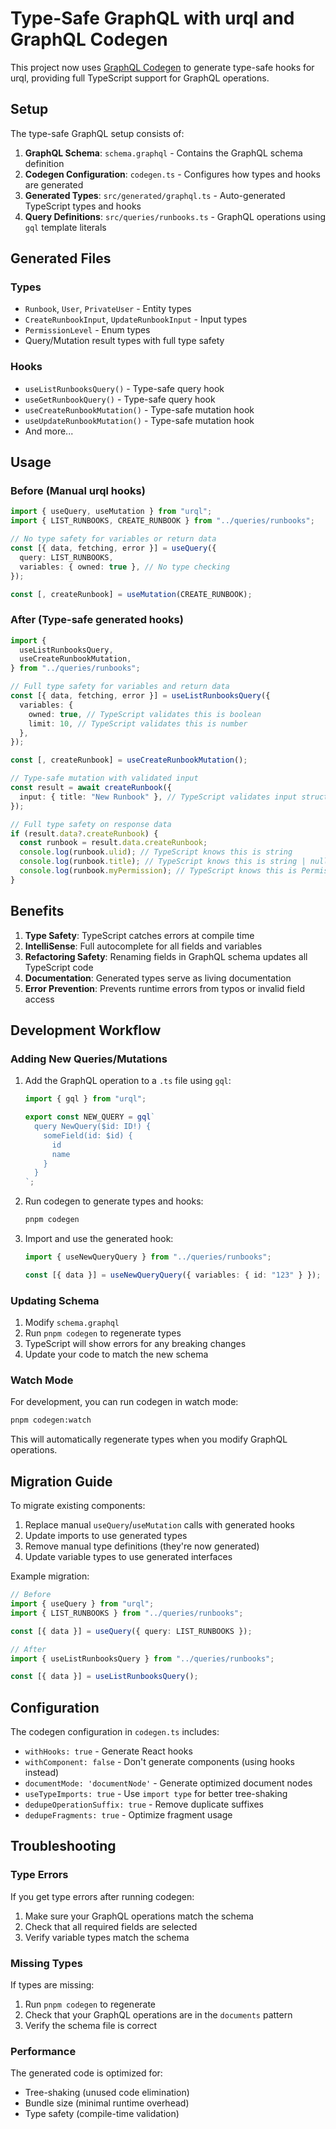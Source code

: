 # Type-Safe GraphQL with urql and GraphQL Codegen

This project now uses [GraphQL Codegen](https://the-guild.dev/graphql/codegen) to generate type-safe hooks for urql, providing full TypeScript support for GraphQL operations.

## Setup

The type-safe GraphQL setup consists of:

1. **GraphQL Schema**: `schema.graphql` - Contains the GraphQL schema definition
2. **Codegen Configuration**: `codegen.ts` - Configures how types and hooks are generated
3. **Generated Types**: `src/generated/graphql.ts` - Auto-generated TypeScript types and hooks
4. **Query Definitions**: `src/queries/runbooks.ts` - GraphQL operations using `gql` template literals

## Generated Files

### Types

- `Runbook`, `User`, `PrivateUser` - Entity types
- `CreateRunbookInput`, `UpdateRunbookInput` - Input types
- `PermissionLevel` - Enum types
- Query/Mutation result types with full type safety

### Hooks

- `useListRunbooksQuery()` - Type-safe query hook
- `useGetRunbookQuery()` - Type-safe query hook
- `useCreateRunbookMutation()` - Type-safe mutation hook
- `useUpdateRunbookMutation()` - Type-safe mutation hook
- And more...

## Usage

### Before (Manual urql hooks)

```typescript
import { useQuery, useMutation } from "urql";
import { LIST_RUNBOOKS, CREATE_RUNBOOK } from "../queries/runbooks";

// No type safety for variables or return data
const [{ data, fetching, error }] = useQuery({
  query: LIST_RUNBOOKS,
  variables: { owned: true }, // No type checking
});

const [, createRunbook] = useMutation(CREATE_RUNBOOK);
```

### After (Type-safe generated hooks)

```typescript
import {
  useListRunbooksQuery,
  useCreateRunbookMutation,
} from "../queries/runbooks";

// Full type safety for variables and return data
const [{ data, fetching, error }] = useListRunbooksQuery({
  variables: {
    owned: true, // TypeScript validates this is boolean
    limit: 10, // TypeScript validates this is number
  },
});

const [, createRunbook] = useCreateRunbookMutation();

// Type-safe mutation with validated input
const result = await createRunbook({
  input: { title: "New Runbook" }, // TypeScript validates input structure
});

// Full type safety on response data
if (result.data?.createRunbook) {
  const runbook = result.data.createRunbook;
  console.log(runbook.ulid); // TypeScript knows this is string
  console.log(runbook.title); // TypeScript knows this is string | null
  console.log(runbook.myPermission); // TypeScript knows this is PermissionLevel enum
}
```

## Benefits

1. **Type Safety**: TypeScript catches errors at compile time
2. **IntelliSense**: Full autocomplete for all fields and variables
3. **Refactoring Safety**: Renaming fields in GraphQL schema updates all TypeScript code
4. **Documentation**: Generated types serve as living documentation
5. **Error Prevention**: Prevents runtime errors from typos or invalid field access

## Development Workflow

### Adding New Queries/Mutations

1. Add the GraphQL operation to a `.ts` file using `gql`:

   ```typescript
   import { gql } from "urql";

   export const NEW_QUERY = gql`
     query NewQuery($id: ID!) {
       someField(id: $id) {
         id
         name
       }
     }
   `;
   ```

2. Run codegen to generate types and hooks:

   ```bash
   pnpm codegen
   ```

3. Import and use the generated hook:

   ```typescript
   import { useNewQueryQuery } from "../queries/runbooks";

   const [{ data }] = useNewQueryQuery({ variables: { id: "123" } });
   ```

### Updating Schema

1. Modify `schema.graphql`
2. Run `pnpm codegen` to regenerate types
3. TypeScript will show errors for any breaking changes
4. Update your code to match the new schema

### Watch Mode

For development, you can run codegen in watch mode:

```bash
pnpm codegen:watch
```

This will automatically regenerate types when you modify GraphQL operations.

## Migration Guide

To migrate existing components:

1. Replace manual `useQuery`/`useMutation` calls with generated hooks
2. Update imports to use generated types
3. Remove manual type definitions (they're now generated)
4. Update variable types to use generated interfaces

Example migration:

```typescript
// Before
import { useQuery } from "urql";
import { LIST_RUNBOOKS } from "../queries/runbooks";

const [{ data }] = useQuery({ query: LIST_RUNBOOKS });

// After
import { useListRunbooksQuery } from "../queries/runbooks";

const [{ data }] = useListRunbooksQuery();
```

## Configuration

The codegen configuration in `codegen.ts` includes:

- `withHooks: true` - Generate React hooks
- `withComponent: false` - Don't generate components (using hooks instead)
- `documentMode: 'documentNode'` - Generate optimized document nodes
- `useTypeImports: true` - Use `import type` for better tree-shaking
- `dedupeOperationSuffix: true` - Remove duplicate suffixes
- `dedupeFragments: true` - Optimize fragment usage

## Troubleshooting

### Type Errors

If you get type errors after running codegen:

1. Make sure your GraphQL operations match the schema
2. Check that all required fields are selected
3. Verify variable types match the schema

### Missing Types

If types are missing:

1. Run `pnpm codegen` to regenerate
2. Check that your GraphQL operations are in the `documents` pattern
3. Verify the schema file is correct

### Performance

The generated code is optimized for:

- Tree-shaking (unused code elimination)
- Bundle size (minimal runtime overhead)
- Type safety (compile-time validation)
